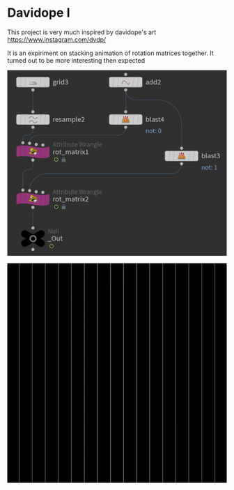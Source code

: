 #  Davidope I
This project is very much inspired by davidope's art https://www.instagram.com/dvdp/

It is an expiriment on stacking animation of rotation matrices together. It turned out to be more interesting then expected

<img src="Images/Node Tree.png">
<p><img alt = "gif" src="Images/2021_10_08_dvdp_I.gif"></code>
